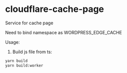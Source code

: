 # cloudflare-cache-page

Service for cache page

Need to bind namespace as WORDPRESS_EDGE_CACHE

Usage:

1. Build js file from ts:

```sh
yarn build
yarn build:worker
```
